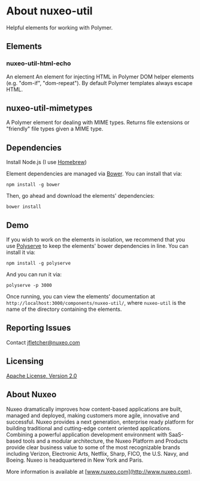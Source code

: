 # About nuxeo-util

Helpful elements for working with Polymer.

## Elements

### nuxeo-util-html-echo

An element An element for injecting HTML in Polymer DOM helper elements (e.g. "dom-if", "dom-repeat"). By default Polymer templates always escape HTML.


## nuxeo-util-mimetypes

A Polymer element for dealing with MIME types. Returns file extensions or "friendly" file types given a MIME type.


## Dependencies

Install Node.js (I use [Homebrew](http://brew.sh/))

Element dependencies are managed via [Bower](http://bower.io/). You can install that via:

    npm install -g bower

Then, go ahead and download the elements' dependencies:

    bower install


## Demo

If you wish to work on the elements in isolation, we recommend that you use [Polyserve](https://github.com/PolymerLabs/polyserve) to keep the elements' bower dependencies in line. You can install it via:

    npm install -g polyserve

And you can run it via:

    polyserve -p 3000

Once running, you can view the elements' documentation at `http://localhost:3000/components/nuxeo-util/`, where `nuxeo-util` is the name of the directory containing the elements.


## Reporting Issues

Contact [jfletcher@nuxeo.com](mailto:jfletcher@nuxeo.com)


## Licensing

[Apache License, Version 2.0](http://www.apache.org/licenses/LICENSE-2.0)


## About Nuxeo

Nuxeo dramatically improves how content-based applications are built, managed and deployed, making customers more agile, innovative and successful. Nuxeo provides a next generation, enterprise ready platform for building traditional and cutting-edge content oriented applications. Combining a powerful application development environment with SaaS-based tools and a modular architecture, the Nuxeo Platform and Products provide clear business value to some of the most recognizable brands including Verizon, Electronic Arts, Netflix, Sharp, FICO, the U.S. Navy, and Boeing. Nuxeo is headquartered in New York and Paris.

More information is available at [www.nuxeo.com](http://www.nuxeo.com).